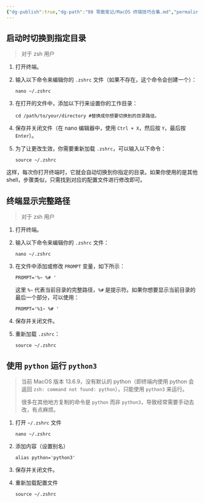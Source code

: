 ```yaml
---
{"dg-publish":true,"dg-path":"08 零散笔记/MacOS 终端技巧合集.md","permalink":"/08 零散笔记/MacOS 终端技巧合集/","noteIcon":"dg-note-icon","created":"2024-10-27","updated":"2024-12-08"}
---
```



## 启动时切换到指定目录

> 对于 zsh 用户

1. 打开终端。
2. 输入以下命令来编辑你的 `.zshrc` 文件（如果不存在，这个命令会创建一个）：

    ```shell
    nano ~/.zshrc
    ```

3. 在打开的文件中，添加以下行来设置你的工作目录：

    ```shell
    cd /path/to/your/directory #替换成你想要切换到的目录路径。
    ```

4. 保存并关闭文件（在 nano 编辑器中，使用 `Ctrl + X`，然后按 `Y`，最后按 `Enter`）。
5. 为了让更改生效，你需要重新加载 `.zshrc`，可以输入以下命令：

    ```shell
    source ~/.zshrc
    ```

这样，每次你打开终端时，它就会自动切换到你指定的目录。如果你使用的是其他 shell，步骤类似，只需找到对应的配置文件进行修改即可。

## 终端显示完整路径

> 对于 zsh 用户

1. 打开终端。
2. 输入以下命令来编辑你的 `.zshrc` 文件：

    ```shell
    nano ~/.zshrc
    ```

3. 在文件中添加或修改 `PROMPT` 变量，如下所示：

    ```shell
    PROMPT='%~ %# '
    ```

    这里 `%~` 代表当前目录的完整路径，`%#` 是提示符。如果你想要显示当前目录的最后一个部分，可以使用：

    ```shell
    PROMPT='%1~ %# '
    ```

4. 保存并关闭文件。
5. 重新加载 `.zshrc`：

    ```shell
    source ~/.zshrc
    ```

## 使用 `python` 运行 `python3`

> 当前 MacOS 版本 13.6.9，没有默认的 python（即终端内使用 python 会返回 `zsh: command not found: python`），只能使用 `python3` 来运行。
> 
> 很多在其他地方复制的命令是 `python` 而非 `python3`，导致经常需要手动去改，有点麻烦。

1. 打开 `~/.zshrc` 文件

	```shell
	nano ~/.zshrc
	```

2. 添加内容（设置别名）

	```shell
	alias python='python3'
	```

3. 保存并关闭文件。

4. 重新加载配置文件

	```shell
	source ~/.zshrc
	```